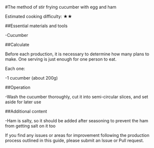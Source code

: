 #The method of stir frying cucumber with egg and ham

Estimated cooking difficulty: ★★

##Essential materials and tools

-Cucumber

##Calculate

Before each production, it is necessary to determine how many plans to make. One serving is just enough for one person to eat.

Each one:

-1 cucumber (about 200g)

##Operation

-Wash the cucumber thoroughly, cut it into semi-circular slices, and set aside for later use

##Additional content

-Ham is salty, so it should be added after seasoning to prevent the ham from getting salt on it too

If you find any issues or areas for improvement following the production process outlined in this guide, please submit an Issue or Pull request.